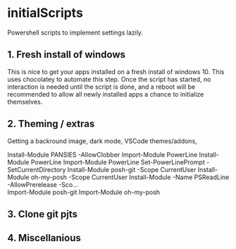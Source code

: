 # initialScripts
Powershell scripts to implement settings lazily.

## 1. Fresh install of windows
This is nice to get your apps installed on a fresh install of windows 10. This uses chocolatey to automate this step. Once the script has started, no interaction is needed until  the script is done, and a reboot will be recommended to allow all newly installed apps a chance to initialize themselves. 

## 2. Theming / extras
Getting a backround image, dark mode, VSCode themes/addons, 

Install-Module PANSIES -AllowClobber
Import-Module PowerLine
Install-Module PowerLine
Import-Module PowerLine
Set-PowerLinePrompt -SetCurrentDirectory 
Install-Module posh-git -Scope CurrentUser
Install-Module oh-my-posh -Scope CurrentUser
Install-Module -Name PSReadLine -AllowPrerelease -Sco…   
Import-Module posh-git
Import-Module oh-my-posh

## 3. Clone git pjts

## 4. Miscellanious

